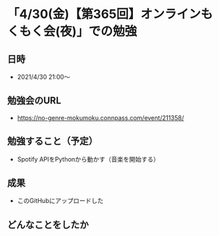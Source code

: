 # 「4/30(金)【第365回】オンラインもくもく会(夜)」での勉強

## 日時 

* 2021/4/30 21:00〜

## 勉強会のURL

* https://no-genre-mokumoku.connpass.com/event/211358/

## 勉強すること（予定）

* Spotify APIをPythonから動かす（音楽を開始する）

## 成果

* このGitHubにアップロードした

## どんなことをしたか